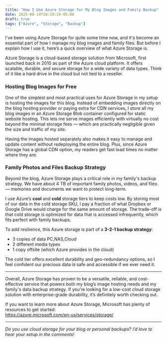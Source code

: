 ```yaml
---
title: "How I Use Azure Storage for My Blog Images and Family Backup"
date: 2025-08-14T10:19:29-05:00
draft: true
tags: ["Azure", "Storage", "Backup"]
---
```


I've been using Azure Storage for quite some time now, and it's become an essential part of how I manage my blog images and family files. But before I explain how I use it, here’s a quick overview of what Azure Storage is.

Azure Storage is a cloud-based storage solution from Microsoft, first launched back in 2010 as part of the Azure cloud platform. It offers scalable, durable, and secure storage for a wide variety of data types. Think of it like a hard drive in the cloud but not tied to a reseller.

### Hosting Blog Images for Free

One of the simplest and most practical uses for Azure Storage in my setup is hosting the images for this blog. Instead of embedding images directly on the blog hosting provider or paying extra for CDN services, I store all my blog images in an Azure Storage Blob container configured for static website hosting. This lets me serve images efficiently with virtually no cost beyond the minimal storage fees — which are practically negligible given the size and traffic of my site.

Having the images hosted separately also makes it easy to manage and update content without redeploying the entire blog. Plus, since Azure Storage has a global CDN option, my readers get fast load times no matter where they are.

### Family Photos and Files Backup Strategy

Beyond the blog, Azure Storage plays a critical role in my family's backup strategy. We have about 4 TB of important family photos, videos, and files — memories and documents we want to protect long-term.

I use Azure’s **cool** and **cold** storage tiers to keep costs low. By storing most of our data in the cold storage SKU, I pay a fraction of what Dropbox or Google Drive would charge for the same amount of storage. The trade-off is that cold storage is optimized for data that is accessed infrequently, which fits perfect with family backups.

To add resilience, this Azure storage is part of a **3-2-1 backup strategy**:

- 3 copies of data PC,NAS,Cloud
- 2 different media types 
- 1 copy offsite (which Azure provides in the cloud)

The cold tier offers excellent durability and geo-redundancy options, so I feel confident our precious data is safe and accessible if we ever need it.

---

Overall, Azure Storage has proven to be a versatile, reliable, and cost-effective service that powers both my blog’s image hosting needs and my family's data backup strategy. If you’re looking for a low-cost cloud storage solution with enterprise-grade durability, it’s definitely worth checking out.

If you want to learn more about Azure Storage, Microsoft has plenty of resources to get started:  
<https://azure.microsoft.com/en-us/services/storage/>

---

*Do you use cloud storage for your blog or personal backups? I’d love to hear your setup in the comments!*